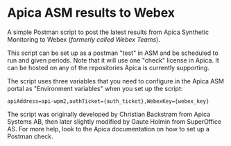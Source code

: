 # Apica ASM results to Webex
A simple Postman script to post the latest results from Apica Synthetic Monitoring to Webex (*formerly called Webex Teams*).

This script can be set up as a postman "test" in ASM and be scheduled to run and given periods. Note that it will use one "check" license in Apica. It can be hosted on any of the repositories Apica is currently supporting.

The script uses three variables that you need to configure in the Apica ASM portal as "Environment variables" when you set up the script:

    apiAddress=api-wpm2,authTicket={auth_ticket},WebexKey={webex_key}
    
The script was originally developed by Christian Backstrøm from Apica Systems AB, then later slightly modified by Gaute Holmin from SuperOffice AS. For more help, look to the Apica documentation on how to set up a Postman check. 
